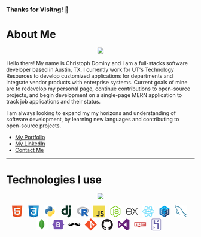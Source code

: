 ### Thanks for Visitng! 🤠


# About Me

<p align="center">
<img src="https://github-readme-stats.vercel.app/api?username=cldominy&theme=nord"></p>

Hello there! My name is Christoph Dominy and I am a full-stacks software developer based in Austin, TX. I currently work for UT's Technology Resources to develop customized applications for departments and integrate vendor products with enterprise systems. Current goals of mine are to redevelop my personal page, continue contributions to open-source projects, and begin development on a single-page MERN application to track job applications and their status.

I am always looking to expand my my horizons and understanding of software development, by learning new languages and contributing to open-source projects.

- [My Portfolio](https://cdominy.com)
- [My LinkedIn](https://www.linkedin.com/in/christoph-dominy/)
- [Contact Me](mailto:cdominy@utexas.edu) 
 
---


# Technologies I use
<p align="center">
    <img src="https://github-readme-stats.vercel.app/api/top-langs?username=cldominy&theme=nord" />
</p>
<p align="center"> 
  <!-- HTML5 -->
        <img src="https://raw.githubusercontent.com/devicons/devicon/master/icons/html5/html5-original.svg" width="32" alt="HTML5" />
        &nbsp;
    <!-- CSS3 -->
        <img src="https://raw.githubusercontent.com/devicons/devicon/master/icons/css3/css3-original.svg" width="32" alt="CSS3" />
        &nbsp;
 <!-- Python -->
        <img src="https://raw.githubusercontent.com/devicons/devicon/master/icons/python/python-original.svg" width="32" alt="Python" />
        &nbsp;
 <!-- Django -->
        <img src="https://raw.githubusercontent.com/devicons/devicon/master/icons/django/django-plain.svg" width="32" alt="Django" />
        &nbsp;
 <!-- R -->
        <img src="https://raw.githubusercontent.com/devicons/devicon/master/icons/r/r-original.svg" width="32" alt="R" />
        &nbsp;
    <!-- JavaScript -->
        <img src="https://raw.githubusercontent.com/devicons/devicon/master/icons/javascript/javascript-original.svg" width="32" alt="Javascript" />
        &nbsp;
      <!-- NodeJS -->
        <img src="https://raw.githubusercontent.com/devicons/devicon/master/icons/nodejs/nodejs-original.svg" width="32" alt="NodeJS" />
        &nbsp;
    <!-- Express -->
        <img src="https://raw.githubusercontent.com/devicons/devicon/master/icons/express/express-original.svg" width="32" alt="Express" />
        &nbsp;
    <!-- React -->
        <img src="https://raw.githubusercontent.com/devicons/devicon/master/icons/react/react-original.svg" width="32" alt="React" />
        &nbsp;
    <!-- Sequelize -->
        <img src="https://raw.githubusercontent.com/devicons/devicon/master/icons/sequelize/sequelize-original.svg" width="32" alt="Sequelize" />
        &nbsp;
    <!-- MySQL -->
        <img src="https://raw.githubusercontent.com/devicons/devicon/master/icons/mysql/mysql-original.svg" width="32" alt="MySQL" />
        &nbsp;
    <!-- MongoDB -->
        <img src="https://raw.githubusercontent.com/devicons/devicon/master/icons/mongodb/mongodb-original.svg" width="32" alt="MongoDB" />
        &nbsp;
      <!-- Bootstrap -->
        <img src="https://raw.githubusercontent.com/devicons/devicon/master/icons/bootstrap/bootstrap-plain.svg" width="32" alt="Bootstrap" />
        &nbsp;
    <!-- Handlebars -->
        <img src="https://raw.githubusercontent.com/devicons/devicon/master/icons/handlebars/handlebars-original.svg" width="32" alt="Handlebars" />
        &nbsp;
    <!-- Git -->
        <img src="https://raw.githubusercontent.com/devicons/devicon/master/icons/git/git-original.svg" width="32" alt="Git" />
        &nbsp;
    <!-- GitHub -->
        <img src="https://raw.githubusercontent.com/devicons/devicon/master/icons/github/github-original.svg" width="32" alt="GitHub" />
        &nbsp;
    <!-- VisualStudio -->
        <img src="https://raw.githubusercontent.com/devicons/devicon/master/icons/visualstudio/visualstudio-plain.svg" width="32" alt="VisualStudio" />
        &nbsp;
    <!-- npm -->
        <img src="https://raw.githubusercontent.com/devicons/devicon/master/icons/npm/npm-original-wordmark.svg" width="32" alt="npm" />
        &nbsp;
    <!-- Heroku -->
        <img src="https://raw.githubusercontent.com/devicons/devicon/master/icons/heroku/heroku-original.svg" width="32" alt="Heroku" />
        &nbsp;
  </p>


